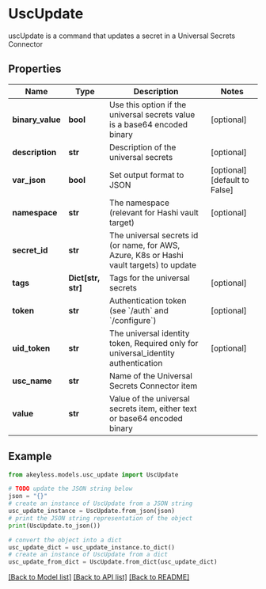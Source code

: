 # UscUpdate

uscUpdate is a command that updates a secret in a Universal Secrets Connector

## Properties

Name | Type | Description | Notes
------------ | ------------- | ------------- | -------------
**binary_value** | **bool** | Use this option if the universal secrets value is a base64 encoded binary | [optional] 
**description** | **str** | Description of the universal secrets | [optional] 
**var_json** | **bool** | Set output format to JSON | [optional] [default to False]
**namespace** | **str** | The namespace (relevant for Hashi vault target) | [optional] 
**secret_id** | **str** | The universal secrets id (or name, for AWS, Azure, K8s or Hashi vault targets) to update | 
**tags** | **Dict[str, str]** | Tags for the universal secrets | [optional] 
**token** | **str** | Authentication token (see &#x60;/auth&#x60; and &#x60;/configure&#x60;) | [optional] 
**uid_token** | **str** | The universal identity token, Required only for universal_identity authentication | [optional] 
**usc_name** | **str** | Name of the Universal Secrets Connector item | 
**value** | **str** | Value of the universal secrets item, either text or base64 encoded binary | 

## Example

```python
from akeyless.models.usc_update import UscUpdate

# TODO update the JSON string below
json = "{}"
# create an instance of UscUpdate from a JSON string
usc_update_instance = UscUpdate.from_json(json)
# print the JSON string representation of the object
print(UscUpdate.to_json())

# convert the object into a dict
usc_update_dict = usc_update_instance.to_dict()
# create an instance of UscUpdate from a dict
usc_update_from_dict = UscUpdate.from_dict(usc_update_dict)
```
[[Back to Model list]](../README.md#documentation-for-models) [[Back to API list]](../README.md#documentation-for-api-endpoints) [[Back to README]](../README.md)


